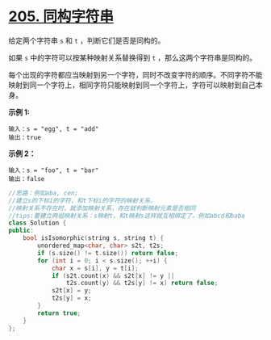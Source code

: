 # [205. 同构字符串](https://leetcode.cn/problems/isomorphic-strings/)

给定两个字符串 `s` 和 `t` ，判断它们是否是同构的。

如果 `s` 中的字符可以按某种映射关系替换得到 `t` ，那么这两个字符串是同构的。

每个出现的字符都应当映射到另一个字符，同时不改变字符的顺序。不同字符不能映射到同一个字符上，相同字符只能映射到同一个字符上，字符可以映射到自己本身。

**示例 1:**

```
输入：s = "egg", t = "add"
输出：true
```

**示例 2：**

```
输入：s = "foo", t = "bar"
输出：false
```

~~~c++
//思路：例如aba, cen;
//建立s的下标i的字符，和t下标i的字符的映射关系，
//映射关系不存在时，就添加映射关系，存在就判断映射元素是否相同
//tips:要建立两组映射关系：s映射t，和t映射s这样就互相绑定了，例如abcd和baba
class Solution {
public:
    bool isIsomorphic(string s, string t) {
        unordered_map<char, char> s2t, t2s;
        if (s.size() != t.size()) return false;
        for (int i = 0; i < s.size(); ++i) {
            char x = s[i], y = t[i];
            if (s2t.count(x) && s2t[x] != y ||
                t2s.count(y) && t2s[y] != x) return false;
            s2t[x] = y;
            t2s[y] = x;
        }
        return true;
    }
};
~~~

